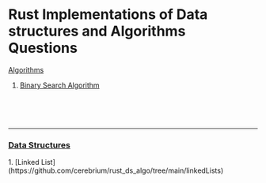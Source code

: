 <h1>Rust Implementations of Data structures and Algorithms Questions</h1>


<u>Algorithms</u>
1. [Binary Search Algorithm](https://github.com/cerebrium/rust_ds_algo/tree/main/binary_search)

<br />
<br />
<br />

<hr />
<h3><u>Data Structures</u></h3>
1. [Linked List](https://github.com/cerebrium/rust_ds_algo/tree/main/linkedLists)

<br />
<br />
<br />





